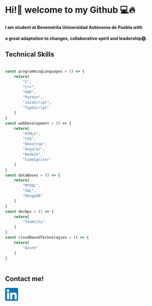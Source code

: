 # Hi!👋 welcome to my Github 💻🔥

#### I am student at Benemérita Universidad Autónoma de Puebla with
#### a great adaptation to changes, collaborative spirit and leadership🌞.

## Technical Skills
```javascript
  
const programmingLanguages = () => {
    return[
        "C",
        "C++",
        "PHP",
        "Python",
        "JavaScript",
        "TypeScript"
    ]
}
const webDevelopment = () => {
    return[
        "HTML5",
        "CSS",
        "Boostrap",
        "Angular",
        "NodeJS",
        "CodeIgniter"
    ]
}
const dataBases = () => {
    return[
        "MYSQL",
        "SQL",
        "MongoDB"
    ]
}
const devOps = () => {
    return[
        "TeamCity"
    ]
}
const cloudBasedTechnologies = () => {
    return[
        "Azure"
    ]
}
  
```



## Contact me!
 
<a href="https://www.linkedin.com/in/jorge-ju%C3%A1rez-mu%C3%B1oz/">
  <img src="linkedin.png" alt="Linkedin" style="width:42px;height:42px;">
</a>


